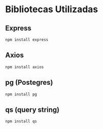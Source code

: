 # Bibliotecas Utilizadas

## Express

`npm install express`

## Axios

`npm install axios`

## pg (Postegres)

`npm install pg`

## qs (query string)

`npm install qs`
